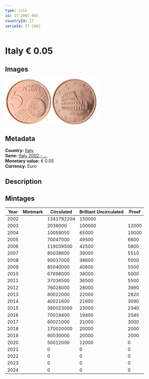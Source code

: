 ```yaml
---
type: coin
id: IT-2002-005
countryId: IT
serieId: IT-2002
---
```


# Italy € 0.05

## Images

<img src="../../../Images/common-2002-005.webp" height="150" alt="Front image"><img src="Images/italy-2002-005.webp" height="150" alt="Back image">

## Metadata

**Country:** [Italy](../index.md)\
**Serie:** [Italy 2002 - ...](index.md)\
**Monetary value:** € 0.05\
**Currency:** Euro

## Description

## Mintages

| Year | Mintmark | Circulated | Brilliant Uncirculated | Proof |
| ---- | -------- | ---------- | ---------------------- | ----- |
| 2002 |          | 1341792204 | 150000                 |       |
| 2003 |          | 2036000    | 100000                 | 12000 |
| 2004 |          | 10059050   | 65000                  | 10000 |
| 2005 |          | 70047000   | 49500                  | 6600  |
| 2006 |          | 119039500  | 42500                  | 5800  |
| 2007 |          | 85038600   | 39000                  | 5510  |
| 2008 |          | 90037000   | 38600                  | 5000  |
| 2009 |          | 85040000   | 40600                  | 5500  |
| 2010 |          | 67698000   | 38000                  | 5000  |
| 2011 |          | 37036500   | 36500                  | 5500  |
| 2012 |          | 76028000   | 28000                  | 3990  |
| 2013 |          | 80022000   | 22000                  | 2820  |
| 2014 |          | 40021600   | 21600                  | 3090  |
| 2015 |          | 380023000  | 23000                  | 2340  |
| 2016 |          | 70019400   | 19400                  | 2040  |
| 2017 |          | 60021000   | 21000                  | 3000  |
| 2018 |          | 170020000  | 20000                  | 2000  |
| 2019 |          | 90030000   | 20000                  | 2000  |
| 2020 |          | 50012000   | 12000                  | 0     |
| 2021 |          | 0          | 0                      | 0     |
| 2022 |          | 0          | 0                      | 0     |
| 2023 |          | 0          | 0                      | 0     |
| 2024 |          | 0          | 0                      | 0     |
